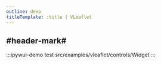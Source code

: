 ```yaml
---
outline: deep
titleTemplate: :title | VLeaflet
---
```


## #header-mark#
:::ipywui-demo test
src/examples/vleaflet/controls/Widget
::: 
